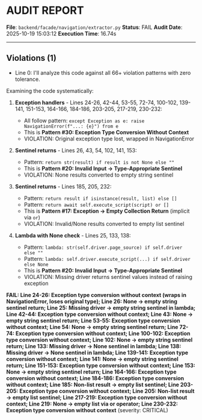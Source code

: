 # AUDIT REPORT

**File**: `backend/facade/navigation/extractor.py`
**Status**: FAIL
**Audit Date**: 2025-10-19 15:03:12
**Execution Time**: 16.74s

---

## Violations (1)

- Line 0: I'll analyze this code against all 66+ violation patterns with zero tolerance.

Examining the code systematically:

1. **Exception handlers** - Lines 24-26, 42-44, 53-55, 72-74, 100-102, 139-141, 151-153, 164-166, 184-186, 203-205, 217-219, 230-232:
   - All follow pattern: `except Exception as e: raise NavigationError(f"...: {e}") from e`
   - This is **Pattern #30: Exception Type Conversion Without Context**
   - VIOLATION: Original exception type lost, wrapped in NavigationError

2. **Sentinel returns** - Lines 26, 43, 54, 102, 141, 153:
   - Pattern: `return str(result) if result is not None else ""`
   - This is **Pattern #20: Invalid Input → Type-Appropriate Sentinel**
   - VIOLATION: None results converted to empty string sentinel

3. **Sentinel returns** - Lines 185, 205, 232:
   - Pattern: `return result if isinstance(result, list) else []`
   - Pattern: `return await self.execute_script(script) or []`
   - This is **Pattern #17: Exception → Empty Collection Return** (implicit via `or`)
   - VIOLATION: Invalid/None results converted to empty list sentinel

4. **Lambda with None check** - Lines 25, 133, 138:
   - Pattern: `lambda: str(self.driver.page_source) if self.driver else ""`
   - Pattern: `lambda: self.driver.execute_script(...) if self.driver else None`
   - This is **Pattern #20: Invalid Input → Type-Appropriate Sentinel**
   - VIOLATION: Missing driver returns sentinel values instead of raising exception

**FAIL: Line 24-26: Exception type conversion without context (wraps in NavigationError, loses original type); Line 26: None → empty string sentinel return; Line 25: Missing driver → empty string sentinel in lambda; Line 42-44: Exception type conversion without context; Line 43: None → empty string sentinel return; Line 53-55: Exception type conversion without context; Line 54: None → empty string sentinel return; Line 72-74: Exception type conversion without context; Line 100-102: Exception type conversion without context; Line 102: None → empty string sentinel return; Line 133: Missing driver → None sentinel in lambda; Line 138: Missing driver → None sentinel in lambda; Line 139-141: Exception type conversion without context; Line 141: None → empty string sentinel return; Line 151-153: Exception type conversion without context; Line 153: None → empty string sentinel return; Line 164-166: Exception type conversion without context; Line 184-186: Exception type conversion without context; Line 185: Non-list result → empty list sentinel; Line 203-205: Exception type conversion without context; Line 205: Non-list result → empty list sentinel; Line 217-219: Exception type conversion without context; Line 219: None → empty list via or operator; Line 230-232: Exception type conversion without context**
 (severity: CRITICAL)
